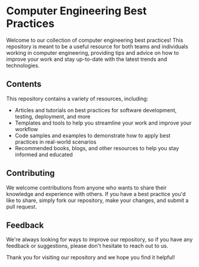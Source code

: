 # Computer Engineering Best Practices

Welcome to our collection of computer engineering best practices! This repository is meant to be a useful resource for both teams and individuals working in computer engineering, providing tips and advice on how to improve your work and stay up-to-date with the latest trends and technologies.

## Contents

This repository contains a variety of resources, including:

- Articles and tutorials on best practices for software development, testing, deployment, and more
- Templates and tools to help you streamline your work and improve your workflow
- Code samples and examples to demonstrate how to apply best practices in real-world scenarios
- Recommended books, blogs, and other resources to help you stay informed and educated

## Contributing

We welcome contributions from anyone who wants to share their knowledge and experience with others. If you have a best practice you'd like to share, simply fork our repository, make your changes, and submit a pull request.

## Feedback

We're always looking for ways to improve our repository, so if you have any feedback or suggestions, please don't hesitate to reach out to us.

Thank you for visiting our repository and we hope you find it helpful!
